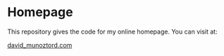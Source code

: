 Homepage
==========

This repository gives the code for my online homepage. You can visit at:

[david_munoztord.com](https://www.david_munoztord.com)



